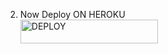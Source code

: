 2. Now Deploy ON HEROKU 
    <br>
<a href='https://dashboard.heroku.com/new?template=https://github.com/OdhisGaga/XGBOT/tree/main' target="_blank"><img alt='DEPLOY' src="https://img.shields.io/badge/DEPLOY NOW-h?color=green&style=for-the-badge&logo=XGAGA" width="220" height="38.45"/></a>
